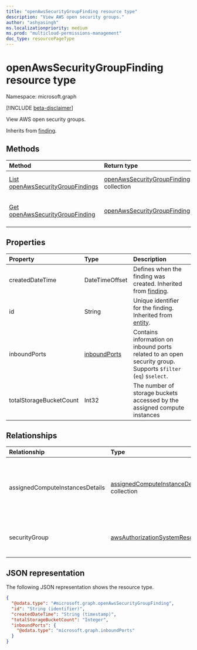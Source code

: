 ```yaml
---
title: "openAwsSecurityGroupFinding resource type"
description: "View AWS open security groups."
author: "ashyasingh"
ms.localizationpriority: medium
ms.prod: "multicloud-permissions-management"
doc_type: resourcePageType
---
```


# openAwsSecurityGroupFinding resource type

Namespace: microsoft.graph

[!INCLUDE [beta-disclaimer](../../includes/beta-disclaimer.md)]

View AWS open security groups.

Inherits from [finding](../resources/finding.md).

## Methods
|Method|Return type|Description|
|:---|:---|:---|
|[List openAwsSecurityGroupFindings](../api/openawssecuritygroupfinding-list.md)|[openAwsSecurityGroupFinding](../resources/openawssecuritygroupfinding.md) collection|Get a list of the [openAwsSecurityGroupFinding](../resources/openawssecuritygroupfinding.md) objects and their properties.|
|[Get openAwsSecurityGroupFinding](../api/openawssecuritygroupfinding-get.md)|[openAwsSecurityGroupFinding](../resources/openawssecuritygroupfinding.md)|Read the properties and relationships of an [openAwsSecurityGroupFinding](../resources/openawssecuritygroupfinding.md) object.|

## Properties
|Property|Type|Description|
|:---|:---|:---|
|createdDateTime|DateTimeOffset|Defines when the finding was created. Inherited from [finding](../resources/finding.md).|
|id|String|Unique identifier for the finding. Inherited from [entity](../resources/entity.md).|
|inboundPorts|[inboundPorts](../resources/inboundports.md)|Contains information on inbound ports related to an open security group. Supports `$filter` (`eq`) `$select`.|
|totalStorageBucketCount|Int32|The number of storage buckets accessed by the assigned compute instances|

## Relationships
|Relationship|Type|Description|
|:---|:---|:---|
|assignedComputeInstancesDetails|[assignedComputeInstanceDetails](../resources/assignedcomputeinstancedetails.md) collection|A set of AWS EC2 compute instances related to this open security group.|
|securityGroup|[awsAuthorizationSystemResource](../resources/awsauthorizationsystemresource.md)|Represents a resource in an AWS authorization system.|

## JSON representation
The following JSON representation shows the resource type.
<!-- {
  "blockType": "resource",
  "keyProperty": "id",
  "@odata.type": "microsoft.graph.openAwsSecurityGroupFinding",
  "baseType": "microsoft.graph.finding",
  "openType": false
}
-->
``` json
{
  "@odata.type": "#microsoft.graph.openAwsSecurityGroupFinding",
  "id": "String (identifier)",
  "createdDateTime": "String (timestamp)",
  "totalStorageBucketCount": "Integer",
  "inboundPorts": {
    "@odata.type": "microsoft.graph.inboundPorts"
  }
}
```

